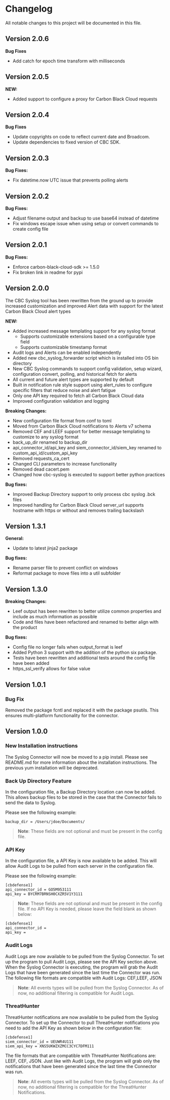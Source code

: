 # Changelog
All notable changes to this project will be documented in this file.

## Version 2.0.6

**Bug Fixes**
* Add catch for epoch time transform with milliseconds

## Version 2.0.5

**NEW:**
* Added support to configure a proxy for Carbon Black Cloud requests

## Version 2.0.4

**Bug Fixes**
* Update copyrights on code to reflect current date and Broadcom.
* Update dependencies to fixed version of CBC SDK.

## Version 2.0.3

**Bug Fixes:**
* Fix datetime.now UTC issue that prevents polling alerts

## Version 2.0.2

**Bug Fixes:**
* Adjust filename output and backup to use base64 instead of datetime
* Fix windows escape issue when using setup or convert commands to create config file

## Version 2.0.1

**Bug Fixes:**
* Enforce carbon-black-cloud-sdk >= 1.5.0
* Fix broken link in readme for pypi

## Version 2.0.0

The CBC Syslog tool has been rewritten from the ground up to provide increased customization and improved Alert data with support for the latest Carbon Black Cloud alert types

**NEW:**
* Added increased message templating support for any syslog format
    * Supports customizable extensions based on a configurable type field
    * Supports customizable timestamp format
* Audit logs and Alerts can be enabled independently
* Added new cbc_syslog_forwarder script which is installed into OS bin directory
* New CBC Syslog commands to support config validation, setup wizard, configuration convert, polling, and historical fetch for alerts
* All current and future alert types are supported by default
* Built in notification rule style support using alert_rules to configure specific filters that reduce noise and alert fatigue
* Only one API key required to fetch all Carbon Black Cloud data
* Improved configuration validation and logging

**Breaking Changes:**
* New configuration file format from conf to toml
* Moved from Carbon Black Cloud notifications to Alerts v7 schema
* Removed CEF and LEEF support for better message templating to customize to any syslog format
* back_up_dir renamed to backup_dir
* api_connector_id/api_key and siem_connector_id/siem_key renamed to custom_api_id/custom_api_key
* Removed requests_ca_cert
* Changed CLI parameters to increase functionality
* Removed dead cacert.pem
* Changed how cbc-syslog is executed to support better python practices

**Bug fixes:**
* Improved Backup Directory support to only process cbc syslog .bck files
* Improved handling for Carbon Black Cloud server_url supports hostname with https or without and removes trailing backslash

## Version 1.3.1

**General:**
* Update to latest jinja2 package

**Bug fixes:**
* Rename parser file to prevent conflict on windows
* Reformat package to move files into a util subfolder

## Version 1.3.0

**Breaking Changes:**
* Leef output has been rewritten to better utilize common properties and include as much information as possible
* Code and files have been refactored and renamed to better align with the product

**Bug fixes:**
* Config file no longer fails when output_format is leef
* Added Python 3 support with the addition of the python six package.
* Tests have been rewritten and additional tests around the config file have been added
* https_ssl_verify allows for false value

## Version 1.0.1

### Bug Fix

Removed the package fcntl and replaced it with the package psutils. This ensures multi-platform functionality for
the connector.

## Version 1.0.0

### New Installation instructions

The Syslog Connector will now be moved to a pip install. Please see README.md for more information about the
installation instructions.  The previous yum installation will be deprecated.

### Back Up Directory Feature

In the configuration file, a Backup Directory location can now be added. This allows backup files to be stored
in the case that the Connector fails to send the data to Syslog.

Please see the following example:

    backup_dir = /Users/jdoe/Documents/

> **Note**: These fields are not optional and must be present in the config file.

### API Key

In the configuration file, a API Key is now available to be added. This will allow Audit Logs to be pulled from each
server in the configuration file.

Please see the following example:

    [cbdefense1]
    api_connector_id = GO5M953111
    api_key = BYCRM7BRNSH0CXZR5V1Y3111

> **Note**: These fields are not optional and must be present in the config file. If no API Key is needed, please
leave the field blank as shown below:

    [cbdefense1]
    api_connector_id =
    api_key =


### Audit Logs

Audit Logs are now available to be pulled from the Syslog Connector. To set up the program to pull Audit Logs, please
see the API Key section above. When the Syslog Connector is executing, the program will grab the Audit Logs that have
been generated since the last time the Connector was run. The following file formats are compatible with Audit Logs:
CEF,LEEF, JSON

> **Note**: All events types will be pulled from the Syslog Connector. As of now, no additional filtering is
compatible for Audit Logs.


### ThreatHunter

ThreatHunter notifications are now available to be pulled from the Syslog Connector. To set up the Connector to pull
ThreatHunter notifications you need to add the API Key as shown below in the configuration file:


    [cbdefense1]
    siem_connector_id = UEUWR4U111
    siem_api_key = XNS5UKWZXZMCC3CYC7DFM111


The file formats that are compatible with ThreatHunter Notifications are: LEEF, CEF, JSON. Just like with Audit Logs, the
program will grab only the notifications that have been generated since the last time the Connector was run.

> **Note**: All events types will be pulled from the Syslog Connector. As of now, no additional filtering is
compatible for the ThreatHunter Notifications.
